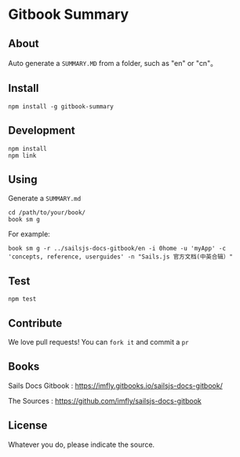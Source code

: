 # Gitbook Summary 

## About

Auto generate a `SUMMARY.MD` from a folder, such as "en" or "cn"。

## Install

```
npm install -g gitbook-summary
```

## Development

```
npm install
npm link
```

## Using

Generate a `SUMMARY.md`

```
cd /path/to/your/book/
book sm g
``` 

For example:

```
book sm g -r ../sailsjs-docs-gitbook/en -i 0home -u 'myApp' -c 'concepts, reference, userguides' -n "Sails.js 官方文档(中英合辑）"
```

## Test

```
npm test
```

## Contribute

We love pull requests! You can `fork it` and commit a `pr`

## Books

Sails Docs Gitbook : https://imfly.gitbooks.io/sailsjs-docs-gitbook/

The Sources : https://github.com/imfly/sailsjs-docs-gitbook


## License

Whatever you do, please indicate the source.

